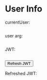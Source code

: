 # User Info

<!-- markdownlint-disable MD033 -->

currentUser: <pre id="cuser"></pre>

user arg:

<pre id="user-arg"></pre>

<p>JWT:</p>
<pre id="jwt"></pre>

<button id="refresh" onclick="refresh">Refresh JWT</button>

<p>Refreshed JWT:</p>
<pre id="jwt2"></pre>

<script defer>

console.log(g_user)
const user = netlifyIdentity.currentUser()
document.querySelector('#cuser').textContent=JSON.stringify(user)
document.querySelector('#user-arg').textContent= g_user ? JSON.stringify(g_user) : '?'

function refresh() {
  netlifyIdentity.refresh().then((jwt)=>{
    const jwt2El = document.querySelector('#jwt2')
    jwt2El.textContent = jwt
  })
}

</script>
